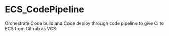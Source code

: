 # ECS_CodePipeline
Orchestrate Code build and Code deploy through code pipeline to give CI to ECS from Github as VCS
